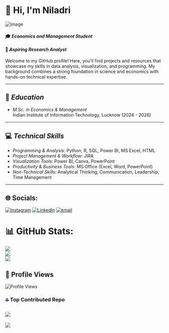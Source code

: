 # 👋 Hi, I'm Niladri

![Image](https://github.com/user-attachments/assets/b88b2895-becc-4a45-8d22-c43bb59ab597)

#### 🎓 *Economics and Management Student*  
#### 💼 *Aspiring Research Analyst*  

Welcome to my GitHub profile! Here, you’ll find projects and resources that showcase my skills in data analysis, visualization, and programming. My background combines a strong foundation in science and economics with hands-on technical expertise.

---

## 📜 *Education*
- *M.Sc. in Economics & Management*  
  Indian Institute of Information Technology, Lucknow (2024 - 2026)    

---

## 💻 *Technical Skills*
- *Programming & Analysis*: Python, R, SQL, Power BI, MS Excel, HTML
- *Project Management & Workflow*: JIRA
- *Visualization Tools*: Power BI, Canva, PowerPoint  
- *Productivity & Business Tools*: MS Office (Excel, Word, PowerPoint)
- *Non-Technical Skills*: Analytical Thinking, Communication, Leadership, Time Management 

---


## 🌐 Socials:
[![Instagram](https://img.shields.io/badge/Instagram-%23E4405F.svg?logo=Instagram&logoColor=white)](https://instagram.com/https://www.instagram.com/goyank_03?igsh=MWxrdm5yN2NqNjZvNg==) [![LinkedIn](https://img.shields.io/badge/LinkedIn-%230077B5.svg?logo=linkedin&logoColor=white)](www.linkedin.com/in/niladrih03) [![email](https://img.shields.io/badge/Email-D14836?logo=gmail&logoColor=white)](mailto:niladrih03@gmail.com) 

# 📊 GitHub Stats:
![](https://github-readme-stats.vercel.app/api?username=miyamura-web&theme=dark&hide_border=false&include_all_commits=false&count_private=false)<br/>
![](https://github-readme-streak-stats.herokuapp.com/?user=miyamura-web&theme=dark&hide_border=false)<br/>
![](https://github-readme-stats.vercel.app/api/top-langs/?username=miyamura-web&theme=dark&hide_border=false&include_all_commits=false&count_private=false&layout=compact)

## 👀 Profile Views  
![Profile Views](https://komarev.com/ghpvc/?username=miyamura-web&style=for-the-badge&color=brightgreen)


### 🔝 Top Contributed Repo
![](https://github-contributor-stats.vercel.app/api?username=miyamura-web&limit=5&theme=dark&combine_all_yearly_contributions=true)
---
[![](https://visitcount.itsvg.in/api?id=miyamura-web&icon=0&color=0)](https://visitcount.itsvg.in)


